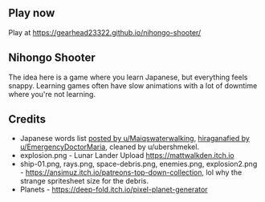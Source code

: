 ## Play now

Play at https://gearhead23322.github.io/nihongo-shooter/

## Nihongo Shooter

The idea here is a game where you learn Japanese, but everything feels snappy.
Learning games often have slow animations with a lot of downtime where you're
not learning.

## Credits

* Japanese words list [posted by u/Maiqswaterwalking](https://www.reddit.com/r/japanese/comments/g87bn7/top_1000_japanese_words_kanji_romaji_english/), [hiraganafied by u/EmergencyDoctorMaria](https://pastebin.com/3BgbvHfT), cleaned by u/ubershmekel.
* explosion.png - Lunar Lander Upload https://mattwalkden.itch.io
* ship-01.png, rays.png, space-debris.png, enemies.png, explosion2.png - https://ansimuz.itch.io/patreons-top-down-collection, lol why the strange spritesheet size for the debris.
* Planets - https://deep-fold.itch.io/pixel-planet-generator

